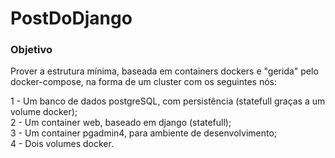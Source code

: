 # PostDoDjango

### Objetivo

Prover a estrutura mínima, baseada em containers dockers e "gerida" pelo docker-compose, na forma de um cluster com os seguintes nós:

1 - Um banco de dados postgreSQL, com persistência (statefull graças a um volume docker);  
2 - Um container web, baseado em django (statefull);  
3 - Um container pgadmin4, para ambiente de desenvolvimento;  
4 - Dois volumes docker.  
